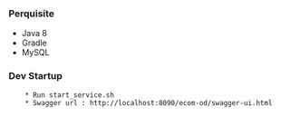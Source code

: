 ### Perquisite
 * Java 8
 * Gradle
 * MySQL

### Dev Startup

```
    * Run start_service.sh
    * Swagger url : http://localhost:8090/ecom-od/swagger-ui.html
```
